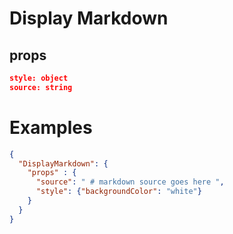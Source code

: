 # Display Markdown

## props

```json
style: object
source: string
```

# Examples

```json
{
  "DisplayMarkdown": {
    "props" : {
      "source": " # markdown source goes here ",
      "style": {"backgroundColor": "white"}
    }
  }
}

```
